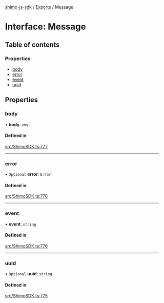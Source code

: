[shimo-js-sdk](../README.md) / [Exports](../modules.md) / Message

# Interface: Message

## Table of contents

### Properties

- [body](Message.md#body)
- [error](Message.md#error)
- [event](Message.md#event)
- [uuid](Message.md#uuid)

## Properties

### body

• **body**: `any`

#### Defined in

[src/ShimoSDK.ts:777](https://github.com/shimohq/shimo-js-sdk/blob/1c3ae23/src/ShimoSDK.ts#L777)

___

### error

• `Optional` **error**: `Error`

#### Defined in

[src/ShimoSDK.ts:778](https://github.com/shimohq/shimo-js-sdk/blob/1c3ae23/src/ShimoSDK.ts#L778)

___

### event

• **event**: `string`

#### Defined in

[src/ShimoSDK.ts:776](https://github.com/shimohq/shimo-js-sdk/blob/1c3ae23/src/ShimoSDK.ts#L776)

___

### uuid

• `Optional` **uuid**: `string`

#### Defined in

[src/ShimoSDK.ts:775](https://github.com/shimohq/shimo-js-sdk/blob/1c3ae23/src/ShimoSDK.ts#L775)
